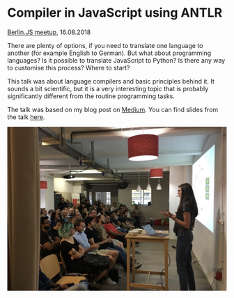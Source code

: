 # Compiler in JavaScript using ANTLR

[Berlin.JS meetup](https://berlinjs.org), 16.08.2018

There are plenty of options, if you need to translate one language to another (for example English to German). But what about programming languages? Is it possible to translate JavaScript to Python? Is there any way to customise this process? Where to start?

This talk was about language compilers and basic principles behind it. It sounds a bit scientific, but it is a very interesting topic that is probably significantly different from the routine programming tasks.

The talk was based on my blog post on [Medium](https://medium.com/dailyjs/compiler-in-javascript-using-antlr-9ec53fd2780f).
You can find slides from the talk [here](https://speakerdeck.com/alenakhineika/compiler-in-javascript-using-antlr).

<img src="https://raw.githubusercontent.com/alenakhineika/berlinjs-august-2018/master/talk.jpg" alt="Me talking about compilers" width="600"/>